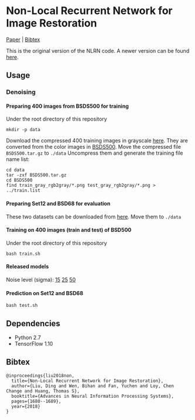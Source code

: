 # Non-Local Recurrent Network for Image Restoration

[Paper](http://papers.nips.cc/paper/7439-non-local-recurrent-network-for-image-restoration.pdf) | [Bibtex](#Bibtex)

This is the original version of the NLRN code. A newer version can be found [here](https://github.com/Ding-Liu/NLRN).

## Usage
### Denoising
#### Preparing 400 images from BSDS500 for training
Under the root directory of this repository
```
mkdir -p data
```
Download the compressed 400 training images in grayscale [here](https://drive.google.com/file/d/1vO65GolyMqUNc3_K9h-dHLiWZcZP2g9E/view?usp=sharing). They are converted from the color images in [BSDS500](https://www2.eecs.berkeley.edu/Research/Projects/CS/vision/grouping/resources.html). Move the compressed file `BSDS500.tar.gz` to `./data`
Uncompress them and generate the training file name list:
```
cd data
tar -zxf BSDS500.tar.gz
cd BSDS500
find train_gray_rgb2gray/*.png test_gray_rgb2gray/*.png > ../train.list
```
#### Preparing Set12 and BSD68 for evaluation
These two datasets can be downloaded from [here](https://github.com/cszn/DnCNN.git). Move them to `./data` 
#### Training on 400 images (train and test) of BSD500
Under the root directory of this repository
```
bash train.sh
```
#### Released models
Noise level (sigma): [15](https://drive.google.com/file/d/19SoZaee_7kFzwnLQvY0uR9NbQl0ddSPG/view?usp=sharing) [25](https://drive.google.com/file/d/1uvD4MuaK1DpZugnlybAccjxvVe1O0jFO/view?usp=sharing) [50](https://drive.google.com/file/d/1Q6nLh4dAvDDEfCzWu6C_GUIrn4paKw9W/view?usp=sharing)
#### Prediction on Set12 and BSD68
```
bash test.sh
```
## Dependencies
- Python 2.7
- TensorFlow 1.10
## Bibtex
```
@inproceedings{liu2018non,
  title={Non-Local Recurrent Network for Image Restoration},
  author={Liu, Ding and Wen, Bihan and Fan, Yuchen and Loy, Chen Change and Huang, Thomas S},
  booktitle={Advances in Neural Information Processing Systems},
  pages={1680--1689},
  year={2018}
}
```

